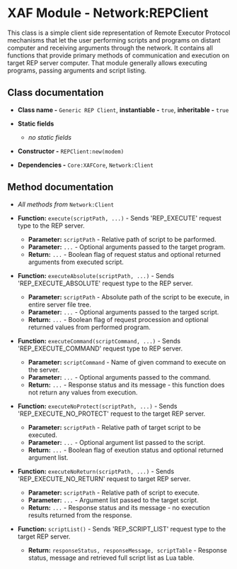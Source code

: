 # XAF Module - Network:REPClient

This class is a simple client side representation of Remote Executor Protocol mechanisms that let the user performing scripts and programs on distant computer and receiving arguments through the network. It contains all functions that provide primary methods of communication and execution on target REP server computer. That module generally allows executing programs, passing arguments and script listing.

## Class documentation

* **Class name -** `Generic REP Client`, **instantiable -** `true`, **inheritable -** `true`
* **Static fields**

  * *no static fields*

* **Constructor -** `REPClient:new(modem)`
* **Dependencies -** `Core:XAFCore`, `Network:Client`

## Method documentation

* *All methods from* `Network:Client`
* **Function:** `execute(scriptPath, ...)` - Sends 'REP_EXECUTE' request type to the REP server.

  * **Parameter:** `scriptPath` - Relative path of script to be parformed.
  * **Parameter:** `...` - Optional arguments passed to the target program.
  * **Return:** `...` - Boolean flag of request status and optional returned arguments from executed script.

* **Function:** `executeAbsolute(scriptPath, ...)` - Sends 'REP_EXECUTE_ABSOLUTE' request type to the REP server.

  * **Parameter:** `scriptPath` - Absolute path of the script to be execute, in entire server file tree.
  * **Parameter:** `...` - Optional arguments passed to the targed script.
  * **Return:** `...` - Boolean flag of request procession and optional returned values from performed program.

* **Function:** `executeCommand(scriptCommand, ...)` - Sends 'REP_EXECUTE_COMMAND' request type to REP server.

  * **Parameter:** `scriptCommand` - Name of given command to execute on the server.
  * **Parameter:** `...` - Optional arguments passed to the command.
  * **Return:** `...` - Response status and its message - this function does not return any values from execution.

* **Function:** `executeNoProtect(scriptPath, ...)` - Sends 'REP_EXECUTE_NO_PROTECT' request to the target REP server.

  * **Parameter:** `scriptPath` - Relative path of target script to be executed.
  * **Parameter:** `...` - Optional argument list passed to the script.
  * **Return:** `...` - Boolean flag of exeution status and optional returned argument list.

* **Function:** `executeNoReturn(scriptPath, ...)` - Sends 'REP_EXECUTE_NO_RETURN' request to target REP server.

  * **Parameter:** `scriptPath` - Relative path of script to execute.
  * **Parameter:** `...` - Argument list passed to the target script.
  * **Return:** `...` - Response status and its message - no execution results returned from the response.

* **Function:** `scriptList()` - Sends 'REP_SCRIPT_LIST' request type to the target REP server.

  * **Return:** `responseStatus, responseMessage, scriptTable` - Response status, message and retrieved full script list as Lua table.
